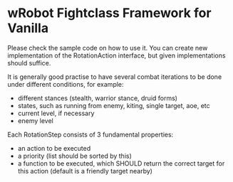 # wRobot Fightclass Framework for Vanilla
Please check the sample code on how to use it.
You can create new implementation of the RotationAction interface, but given implementations should suffice.

It is generally good practise to have several combat iterations to be done under different conditions, for example:
- different stances (stealth, warrior stance, druid forms)
- states, such as running from enemy, kiting, single target, aoe, etc
- current level, if necessary
- enemy level

Each RotationStep consists of 3 fundamental properties:
- an action to be executed
- a priority (list should be sorted by this)
- a function to be executed, which SHOULD return the correct target for this action (default is a friendly target nearby)
